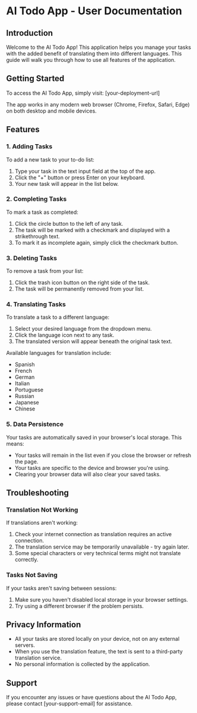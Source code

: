 # AI Todo App - User Documentation

## Introduction

Welcome to the AI Todo App! This application helps you manage your tasks with the added benefit of translating them into different languages. This guide will walk you through how to use all features of the application.

## Getting Started

To access the AI Todo App, simply visit: [your-deployment-url]

The app works in any modern web browser (Chrome, Firefox, Safari, Edge) on both desktop and mobile devices.

## Features

### 1. Adding Tasks

To add a new task to your to-do list:

1. Type your task in the text input field at the top of the app.
2. Click the "+" button or press Enter on your keyboard.
3. Your new task will appear in the list below.

### 2. Completing Tasks

To mark a task as completed:

1. Click the circle button to the left of any task.
2. The task will be marked with a checkmark and displayed with a strikethrough text.
3. To mark it as incomplete again, simply click the checkmark button.

### 3. Deleting Tasks

To remove a task from your list:

1. Click the trash icon button on the right side of the task.
2. The task will be permanently removed from your list.

### 4. Translating Tasks

To translate a task to a different language:

1. Select your desired language from the dropdown menu.
2. Click the language icon next to any task.
3. The translated version will appear beneath the original task text.

Available languages for translation include:
- Spanish
- French
- German
- Italian
- Portuguese
- Russian
- Japanese
- Chinese

### 5. Data Persistence

Your tasks are automatically saved in your browser's local storage. This means:

- Your tasks will remain in the list even if you close the browser or refresh the page.
- Your tasks are specific to the device and browser you're using.
- Clearing your browser data will also clear your saved tasks.

## Troubleshooting

### Translation Not Working

If translations aren't working:

1. Check your internet connection as translation requires an active connection.
2. The translation service may be temporarily unavailable - try again later.
3. Some special characters or very technical terms might not translate correctly.

### Tasks Not Saving

If your tasks aren't saving between sessions:

1. Make sure you haven't disabled local storage in your browser settings.
2. Try using a different browser if the problem persists.

## Privacy Information

- All your tasks are stored locally on your device, not on any external servers.
- When you use the translation feature, the text is sent to a third-party translation service.
- No personal information is collected by the application.

## Support

If you encounter any issues or have questions about the AI Todo App, please contact [your-support-email] for assistance.
